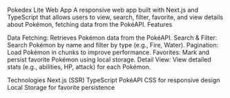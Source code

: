 Pokedex Lite Web App
A responsive web app built with Next.js and TypeScript that allows users to view, search, filter, favorite, and view details about Pokémon, fetching data from the PokéAPI.
Features

Data Fetching: Retrieves Pokémon data from the PokéAPI.
Search & Filter: Search Pokémon by name and filter by type (e.g., Fire, Water).
Pagination: Load Pokémon in chunks to improve performance.
Favorites: Mark and persist favorite Pokémon using local storage.
Detail View: View detailed stats (e.g., abilities, HP, attack) for each Pokémon.

Technologies
Next.js (SSR)
TypeScript
PokéAPI
CSS for responsive design
Local Storage for favorite persistence
